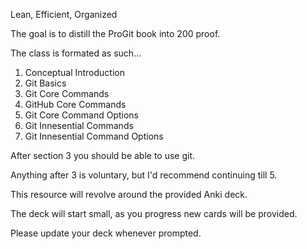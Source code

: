 Lean, Efficient, Organized 

The goal is to distill the ProGit book into 200 proof.

The class is formated as such...
1. Conceptual Introduction
2. Git Basics
3. Git Core Commands
4. GitHub Core Commands
5. Git Core Command Options
6. Git Innesential Commands
7. Git Innesential Command Options

After section 3 you should be able to use git.

Anything after 3 is voluntary, but I'd recommend continuing till 5.

This resource will revolve around the provided Anki deck.

The deck will start small, as you progress new cards will be provided.

Please update your deck whenever prompted.
